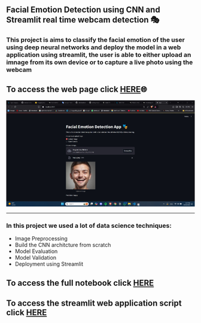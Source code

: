 ## Facial Emotion Detection using CNN and Streamlit real time webcam detection 🎭
### This project is aims to classify the facial emotion of the user using deep neural networks and deploy the model in a web application using streamlit, the user is able to either upload an imnage from its own device or to capture a live photo using the webcam

## To access the web page click [HERE](link)🌐

![Dashboard](https://github.com/sahermuhamed1/Facial-Emotion-Detection/blob/main/image.jpg)
***


### In this project we used a lot of data science techniques:
- Image Preprocessing
- Build the CNN architcture from scratch
- Model Evaluation 
- Model Validation
- Deployment using Streamlit 

## To access the full notebook click [HERE](https://github.com/sahermuhamed1/Facial-Emotion-Detection/blob/main/Emotion_detection.ipynb)

## To access the streamlit web application script click [HERE](https://github.com/sahermuhamed1/Facial-Emotion-Detection/blob/main/App.py) 


